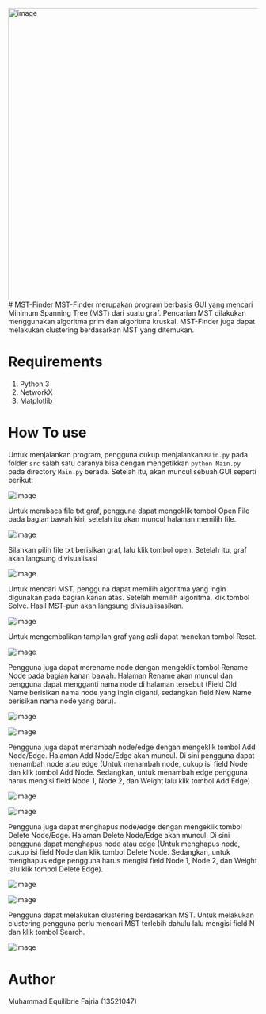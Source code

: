 <img width="590" alt="image" src="https://github.com/MuhLibri/MST-Finder/assets/104043362/340c10d8-01e6-47f3-b811-c23095a078d7"># MST-Finder
MST-Finder merupakan program berbasis GUI yang mencari Minimum Spanning Tree (MST) dari suatu graf. Pencarian MST dilakukan menggunakan algoritma prim dan algoritma kruskal. MST-Finder juga dapat melakukan clustering berdasarkan MST yang ditemukan.


# Requirements
1. Python 3
2. NetworkX
3. Matplotlib


# How To use
Untuk menjalankan program, pengguna cukup menjalankan ```Main.py``` pada folder ```src``` salah satu caranya bisa dengan mengetikkan ```python Main.py``` pada directory ```Main.py``` berada. Setelah itu, akan muncul sebuah GUI seperti berikut:

![image](docs/image.png?raw=true)


Untuk membaca file txt graf, pengguna dapat mengeklik tombol Open File pada bagian bawah kiri, setelah itu akan muncul halaman memilih file.

![image](docs/image1.png?raw=true)

Silahkan pilih file txt berisikan graf, lalu klik tombol open. Setelah itu, graf akan langsung divisualisasi

![image](docs/image2.png?raw=true)

Untuk mencari MST, pengguna dapat memilih algoritma yang ingin digunakan pada bagian kanan atas. Setelah memilih algoritma, klik tombol Solve. Hasil MST-pun akan langsung divisualisasikan.

![image](docs/image3.png?raw=true)

Untuk mengembalikan tampilan graf yang asli dapat menekan tombol Reset.

![image](docs/image4.png?raw=true)

Pengguna juga dapat merename node dengan mengeklik tombol Rename Node pada bagian kanan bawah. Halaman Rename akan muncul dan pengguna dapat mengganti nama node di halaman tersebut (Field Old Name berisikan nama node yang ingin diganti, sedangkan field New Name berisikan nama node yang baru).

![image](docs/image5.png?raw=true)

![image](docs/image6.png?raw=true)

Pengguna juga dapat menambah node/edge dengan mengeklik tombol Add Node/Edge. Halaman Add Node/Edge akan muncul. Di sini pengguna dapat menambah node atau edge (Untuk menambah node, cukup isi field Node dan klik tombol Add Node. Sedangkan, untuk menambah edge pengguna harus mengisi field Node 1, Node 2, dan Weight lalu klik tombol Add Edge).

![image](docs/image7.png?raw=true)

![image](docs/image8.png?raw=true)

Pengguna juga dapat menghapus node/edge dengan mengeklik tombol Delete Node/Edge. Halaman Delete Node/Edge akan muncul. Di sini pengguna dapat menghapus node atau edge (Untuk menghapus node, cukup isi field Node dan klik tombol Delete Node. Sedangkan, untuk menghapus edge pengguna harus mengisi field Node 1, Node 2, dan Weight lalu klik tombol Delete Edge).

![image](docs/image9.png?raw=true)

![image](docs/image10.png?raw=true)

Pengguna dapat melakukan clustering berdasarkan MST. Untuk melakukan clustering pengguna perlu mencari MST terlebih dahulu lalu mengisi field N dan klik tombol Search.

![image](docs/image11.png?raw=true)


# Author
Muhammad Equilibrie Fajria (13521047)
